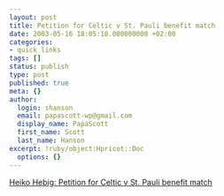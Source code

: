 ```yaml
---
layout: post
title: Petition for Celtic v St. Pauli benefit match
date: 2003-05-16 18:05:18.000000000 +02:00
categories:
- quick links
tags: []
status: publish
type: post
published: true
meta: {}
author:
  login: shanson
  email: papascott-wp@gmail.com
  display_name: PapaScott
  first_name: Scott
  last_name: Hanson
excerpt: !ruby/object:Hpricot::Doc
  options: {}
---
```

<p><a title="And could you please let us win? Or at least score?" href="http://www.hebig.com/archives/001130.html">Heiko Hebig: Petition for Celtic v St. Pauli benefit match</a></p>
